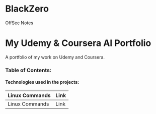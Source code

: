 # BlackZero
OffSec Notes

# My Udemy & Coursera AI Portfolio
A portfolio of my work on Udemy and Coursera.

### Table of Contents:

#### Technologies used in the projects:

| Linux Commands | Link |
| ------------- | ------------- |
| Linux Commands | Link|
